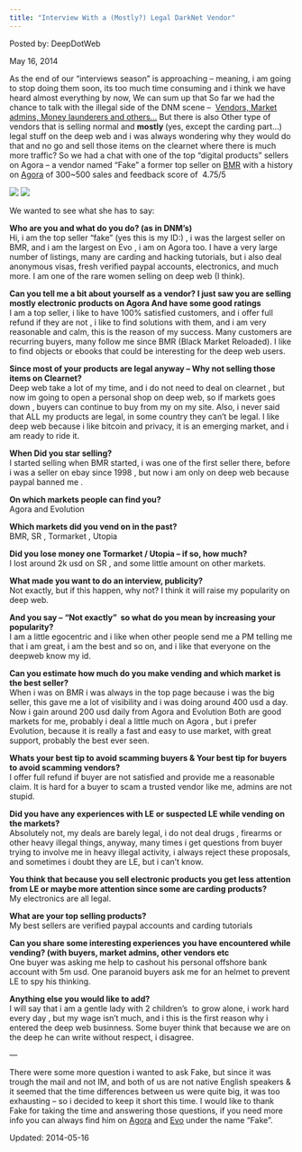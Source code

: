 ```yaml
---
title: "Interview With a (Mostly?) Legal DarkNet Vendor"
---
```


Posted by: DeepDotWeb

<span>May 16, 2014</span>

<p>As the end of our &#8220;interviews season&#8221; is approaching &#8211; meaning, i am going to stop doing them soon, its too much time consuming and i think we have heard almost everything by now, We can sum up that So far we had the chance to talk with the illegal side of the DNM scene &#8211;  <a href="?s=interview">Vendors, Market admins, Money launderers and others&#8230;</a> But there is also Other type of vendors that is selling normal and <strong>mostly </strong>(yes, except the carding part&#8230;) legal stuff on the deep web and i was always wondering why they would do that and no go and sell those items on the clearnet where there is much more traffic? So we had a chat with one of the top &#8220;digital products&#8221; sellers on Agora &#8211; a vendor named &#8220;Fake&#8221; a former top seller on <a href="marketplace-directory/listing/black-market-reloaded-bmr">BMR</a> with a history on <a href="marketplace-directory/listing/agora-market">Agora</a> of 300~500 sales and feedback score of  <span class="gen-user-ratings">4.75/5</span></p>
<img src="https://G-I-R.github.io/deepdotweb/imgs/2014/05/fake.png" />


<img src="https://G-I-R.github.io/deepdotweb/imgs/2014/05/p-id.png"/>
<p>We wanted to see what she has to say:</p>
<p><strong>Who are you and what do you do? (as in DNM&#8217;s)</strong><br />
    Hi, i am the top seller &#8220;fake&#8221; (yes this is my ID:) , i was the largest seller on BMR, and i am the largest on Evo , i am on Agora too. I have a very large number of listings, many are carding and hacking tutorials, but i also deal anonymous visas, fresh verified paypal accounts, electronics, and much more. I am one of the rare women selling on deep web (I think).</p>
<p><strong> Can you tell me a bit about yourself as a vendor? I just saw you are selling mostly electronic products on Agora And have some good ratings</strong><br />
    I am a top seller, i like to have 100% satisfied customers, and i offer full refund if they are not , i like to find solutions with them, and i am very reasonable and calm, this is the reason of my success. Many customers are recurring buyers, many follow me since BMR (Black Market Reloaded). I like to find objects or ebooks that could be interesting for the deep web users.</p>
<p><strong> Since most of your products are legal anyway &#8211; Why not selling those items on Clearnet?<br />
</strong>Deep web take a lot of my time, and i do not need to deal on clearnet , but now im going to open a personal shop on deep web, so if markets goes down , buyers can continue to buy from my on my site. Also, i never said that ALL my products are legal, in some country they can&#8217;t be legal. I like deep web because i like bitcoin and privacy, it is an emerging market, and i am ready to ride it.</p>
<p><strong> When Did you star selling?<br />
</strong>I started selling when BMR started, i was one of the first seller there, before i was a seller on ebay since 1998 , but now i am only on deep web because paypal banned me .</p>
<p><strong>On which markets people can find you?<br />
</strong>Agora and Evolution</p>
<p><strong> Which markets did you vend on in the past?<br />
</strong>BMR, SR , Tormarket , Utopia</p>
<div class="im"><strong>Did you lose money one Tormarket / Utopia &#8211; if so, how much?<br />
</strong>I lost around 2k usd on SR , and some little amount on other markets.</div>
<p><strong> What made you want to do an interview, publicity?<br />
</strong>Not exactly, but if this happen, why not? I think it will raise my popularity on deep web.</p>
<p><strong>And you say &#8211; &#8220;Not exactly&#8221;  so what do you mean by increasing your popularity?<br />
</strong>I am a little egocentric and i like when other people send me a PM telling me that i am great, i am the best and so on, and i like that everyone on the deepweb know my id.</p>
<p><strong> Can you estimate how much do you make vending and which market is the best seller?<br />
</strong>When i was on BMR i was always in the top page because i was the big seller, this gave me a lot of visibility and i was doing around 400 usd a day. Now i gain around 200 usd daily from Agora and Evolution Both are good markets for me, probably i deal a little much on Agora , but i prefer Evolution, because it is really a fast and easy to use market, with great support, probably the best ever seen.</p>
<p><strong> Whats your best tip to avoid scamming buyers &amp; Your best tip for buyers to avoid scamming vendors?<br />
</strong>I offer full refund if buyer are not satisfied and provide me a reasonable claim. It is hard for a buyer to scam a trusted vendor like me, admins are not stupid.</p>
<p><strong> Did you have any experiences with LE or suspected LE while vending on the markets?<br />
</strong>Absolutely not, my deals are barely legal, i do not deal drugs , firearms or other heavy illegal things, anyway, many times i get questions from buyer trying to involve me in heavy illegal activity, i always reject these proposals, and sometimes i doubt they are LE, but i can&#8217;t know.</p>
<p><strong>You think that because you sell electronic products you get less attention from LE or maybe more attention since some are carding products?</strong><br />
    My electronics are all legal.</p>
<p><strong>What are your top selling products?<br />
</strong>My best sellers are verified paypal accounts and carding tutorials</p>
<p><strong>Can you share some interesting experiences you have encountered while vending? (with buyers, market admins, other vendors etc<br />
</strong>One buyer was asking me help to cashout his personal offshore bank account with 5m usd. One paranoid buyers ask me for an helmet to prevent LE to spy his thinking.</p>
<p><strong>Anything else you would like to add?</strong><br />
    I will say that i am a gentle lady with 2 children&#8217;s  to grow alone, i work hard every day , but my wage isn&#8217;t much, and i this is the first reason why i entered the deep web businness. Some buyer think that because we are on the deep he can write without respect, i disagree.</p>
<p>&#8212;</p>
<p>There were some more question i wanted to ask Fake, but since it was trough the mail and not IM, and both of us are not native English speakers &amp; it seemed that the time differences between us were quite big, it was too exhausting &#8211; so i decided to keep it short this time. I would like to thank Fake for taking the time and answering those questions, if you need more info you can always find him on <a href="marketplace-directory/listing/agora-market">Agora</a> and <a href="marketplace-directory/listing/evolution-marketplace">Evo</a> under the name &#8220;Fake&#8221;.</p>

Updated: 2014-05-16
    
